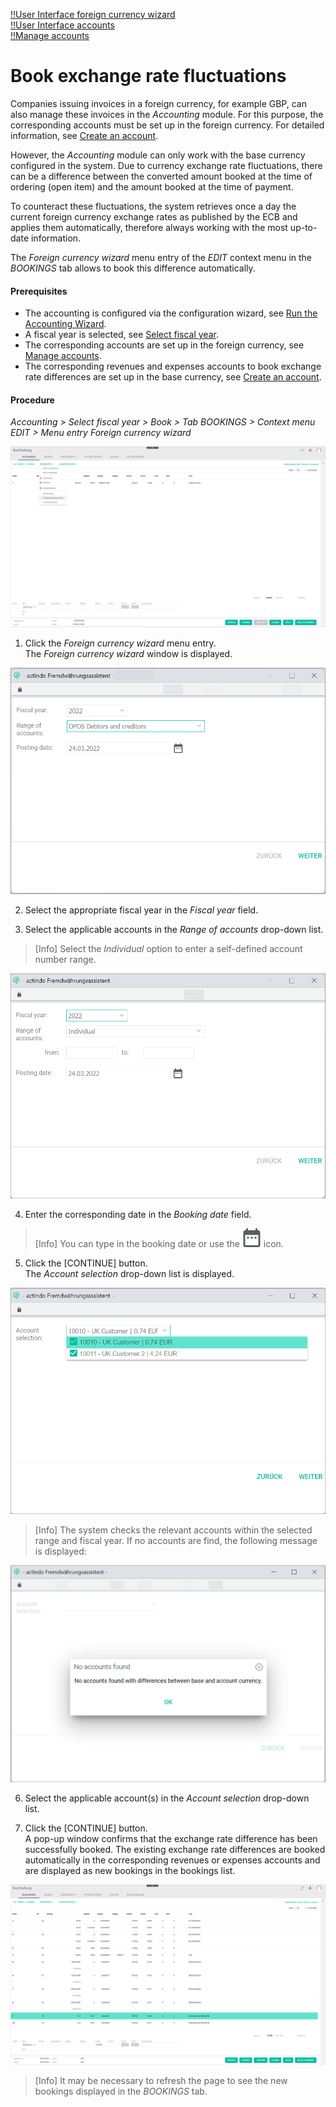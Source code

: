 [!!User Interface foreign currency wizard](../UserInterface/01_Book.md#foreign-currency-wizard)  
[!!User Interface accounts](../UserInterface/02b_Accounts.md)  
[!!Manage accounts](../Integration/03_ManageAccounts.md)

# Book exchange rate fluctuations

Companies issuing invoices in a foreign currency, for example GBP, can also manage these invoices in the *Accounting* module. For this purpose, the corresponding accounts must be set up in the foreign currency. For detailed information, see [Create an account](../Integration/03_ManageAccounts.md#create-an-account).

However, the *Accounting* module can only work with the base currency configured in the system. Due to currency exchange rate fluctuations, there can be a difference between the converted amount booked at the time of ordering (open item) and the amount booked at the time of payment.  

 To counteract these fluctuations, the system retrieves once a day the current foreign currency exchange rates as published by the ECB and applies them automatically, therefore always working with the most up-to-date information.

 The *Foreign currency wizard* menu entry of the *EDIT* context menu in the *BOOKINGS* tab allows to book this difference automatically.

#### Prerequisites

- The accounting is configured via the configuration wizard, see [Run the Accounting Wizard](../Integration/01_RunAccountingWizard.md).
- A fiscal year is selected, see [Select fiscal year](./01_SelectFiscalYear.md).
- The corresponding accounts are set up in the foreign currency, see [Manage accounts](../Integration/03_ManageAccounts.md).
- The corresponding revenues and expenses accounts to book exchange rate differences are set up in the base currency, see [Create an account](../Integration/03_ManageAccounts.md#create-an-account).

#### Procedure

*Accounting > Select fiscal year > Book > Tab BOOKINGS > Context menu EDIT > Menu entry Foreign currency wizard*

![Foreign currency wizard](../../Assets/Screenshots/RetailSuiteAccounting/Book/ForeignCurrencyWizard.png "[Foreign currency wizard]")

1. Click the *Foreign currency wizard* menu entry.  
The *Foreign currency wizard* window is displayed.

  ![Foreign currency wizard window](../../Assets/Screenshots/RetailSuiteAccounting/Book/ForeignCurrencyWizardWindow01.png "[Foreign currency wizard window]")

2. Select the appropriate fiscal year in the *Fiscal year* field.

3. Select the applicable accounts in the *Range of accounts* drop-down list.

  > [Info] Select the *Individual* option to enter a self-defined account number range.

  ![Foreign currency wizard - individual account](../../Assets/Screenshots/RetailSuiteAccounting/Book/ForeignCurrencyWizardWindow02.png "[Foreign currency wizard - individual account]")

4. Enter the corresponding date in the *Booking date* field.

  > [Info] You can type in the booking date or use the ![Calendar](../../Assets/Icons/Calendar.png "[Calendar]") icon.

  [comment]: <> (In the screenshot "Posting date")

5. Click the [CONTINUE] button.  
The *Account selection* drop-down list is displayed.

  ![Account selection](../../Assets/Screenshots/RetailSuiteAccounting/Book/ForeignCurrencyWizardWindow03.png "[Account selection]")

  > [Info] The system checks the relevant accounts within the selected range and fiscal year. If no accounts are find, the following message is displayed:

  ![No accounts found](../../Assets/Screenshots/RetailSuiteAccounting/Book/ForeignCurrencyWizardNoAccounts.png "[No accounts found]")

6. Select the applicable account(s) in the *Account selection* drop-down list.  

7. Click the [CONTINUE] button.   
A pop-up window confirms that the exchange rate difference has been successfully booked. The existing exchange rate differences are booked automatically in the corresponding revenues or expenses accounts and are displayed as new bookings in the bookings list.

  ![No accounts found](../../Assets/Screenshots/RetailSuiteAccounting/Book/ExchangeRateDifferences.png "[No accounts found]")

  > [Info] It may be necessary to refresh the page to see the new bookings displayed in the *BOOKINGS* tab.
